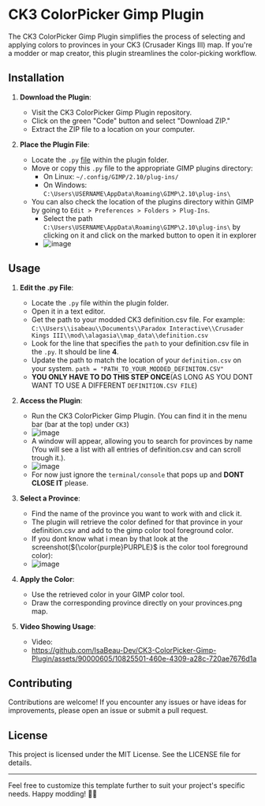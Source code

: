 # CK3 ColorPicker Gimp Plugin

The CK3 ColorPicker Gimp Plugin simplifies the process of selecting and applying colors to provinces in your CK3 (Crusader Kings III) map. If you're a modder or map creator, this plugin streamlines the color-picking workflow.

## Installation

1. **Download the Plugin**:
   - Visit the CK3 ColorPicker Gimp Plugin repository.
   - Click on the green "Code" button and select "Download ZIP."
   - Extract the ZIP file to a location on your computer.

2. **Place the Plugin File**:
   - Locate the `.py` [file](plugin_isabeau.py) within the plugin folder.
   - Move or copy this `.py` file to the appropriate GIMP plugins directory:
     - On Linux: `~/.config/GIMP/2.10/plug-ins/`
     - On Windows: `C:\Users\USERNAME\AppData\Roaming\GIMP\2.10\plug-ins\`
   - You can also check the location of the plugins directory within GIMP by going to `Edit > Preferences > Folders > Plug-Ins`.
      - Select the path `C:\Users\USERNAME\AppData\Roaming\GIMP\2.10\plug-ins\` by clicking on it and click on the marked button to open it in explorer
      - ![image](https://github.com/IsaBeau-Dev/CK3-ColorPicker-Gimp-Plugin/assets/90000605/5019b0b7-0e92-4f79-b850-83ad27ecee27)

## Usage
1. **Edit the .py File**:
   - Locate the `.py` file within the plugin folder.
   - Open it in a text editor.
   - Get the path to your modded CK3 definition.csv file. For example: `C:\\Users\\isabeau\\Documents\\Paradox Interactive\\Crusader Kings III\\mod\\alagasia\\map_data\\definition.csv`
   - Look for the line that specifies the `path` to your definition.csv file in the `.py`. It should be line **4**.
   - Update the path to match the location of your `definition.csv` on your system. `path = "PATH_TO_YOUR_MODDED_DEFINITON.CSV"`
   - **YOU ONLY HAVE TO DO THIS STEP ONCE**(AS LONG AS YOU DONT WANT TO USE A DIFFERENT `DEFINITION.CSV FILE`)

2. **Access the Plugin**:
   
   - Run the CK3 ColorPicker Gimp Plugin. (You can find it in the menu bar (bar at the top) under `CK3`)
   - ![image](https://github.com/IsaBeau-Dev/CK3-ColorPicker-Gimp-Plugin/assets/90000605/771a576d-1c16-4b02-8b23-74eeaa71c27d)
   - A window will appear, allowing you to search for provinces by name (You will see a list with all entries of definition.csv and can scroll trough it.).
   - ![image](https://github.com/IsaBeau-Dev/CK3-ColorPicker-Gimp-Plugin/assets/90000605/69649c4a-b782-4637-9220-4cd975485713)
   - For now just ignore the `terminal/console` that pops up and **DONT CLOSE IT** please.

3. **Select a Province**:
   - Find the name of the province you want to work with and click it.
   - The plugin will retrieve the color defined for that province in your definition.csv and add to the gimp color tool foreground color.
   - If you dont know what i mean by that look at the screenshot(${\color{purple}PURPLE}$ is the color tool foreground color):
   - ![image](https://github.com/IsaBeau-Dev/CK3-ColorPicker-Gimp-Plugin/assets/90000605/a22bb41f-7a41-4060-aab1-289ad30eb98d)

4. **Apply the Color**:
   - Use the retrieved color in your GIMP color tool.
   - Draw the corresponding province directly on your provinces.png map.
5. **Video Showing Usage**:
   - Video:
   - https://github.com/IsaBeau-Dev/CK3-ColorPicker-Gimp-Plugin/assets/90000605/10825501-460e-4309-a28c-720ae7676d1a



## Contributing

Contributions are welcome! If you encounter any issues or have ideas for improvements, please open an issue or submit a pull request.

## License

This project is licensed under the MIT License. See the LICENSE file for details.

---

Feel free to customize this template further to suit your project's specific needs. Happy modding! 🌟🎨
